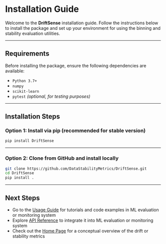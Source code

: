 
# Installation Guide

Welcome to the **DriftSense** installation guide. Follow the instructions below to install the package and set up your environment for using the binning and stability evaluation utilities.

---

## Requirements

Before installing the package, ensure the following dependencies are available:

- `Python 3.7+`
- `numpy`
- `scikit-learn`
- `pytest` *(optional, for testing purposes)*

---

## Installation Steps

### Option 1: Install via pip (recommended for stable version)

```bash
pip install DriftSense
```

---

### Option 2: Clone from GitHub and install locally

```bash
git clone https://github.com/DataStabilityMetrics/DriftSense.git
cd DriftSense
pip install .
```

---

## Next Steps

- Go to the [Usage Guide](./usage/index.md) for tutorials and code examples in ML evaluation or monitoring system
- Explore [API Reference](./reference/api_index.md) to integrate it into ML evaluation or monitoring system
- Check out the [Home Page](./index.md) for a conceptual overview of the drift or stability metrics
